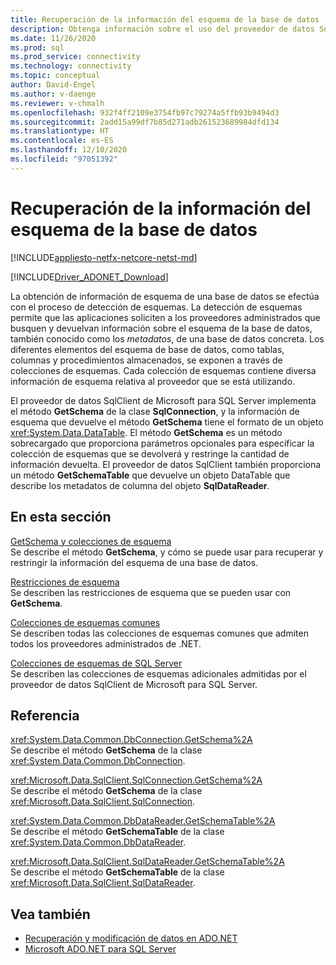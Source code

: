 ```yaml
---
title: Recuperación de la información del esquema de la base de datos
description: Obtenga información sobre el uso del proveedor de datos SqlClient de Microsoft para SQL Server a fin de recuperar información del esquema de la base de datos.
ms.date: 11/26/2020
ms.prod: sql
ms.prod_service: connectivity
ms.technology: connectivity
ms.topic: conceptual
author: David-Engel
ms.author: v-daenge
ms.reviewer: v-chmalh
ms.openlocfilehash: 932f4ff2109e3754fb97c79274a5ffb93b9494d3
ms.sourcegitcommit: 2add15a99df7b85d271adb261523689984dfd134
ms.translationtype: HT
ms.contentlocale: es-ES
ms.lasthandoff: 12/10/2020
ms.locfileid: "97051392"
---
```

# <a name="retrieving-database-schema-information"></a>Recuperación de la información del esquema de la base de datos

[!INCLUDE[appliesto-netfx-netcore-netst-md](../../includes/appliesto-netfx-netcore-netst-md.md)]

[!INCLUDE[Driver_ADONET_Download](../../includes/driver_adonet_download.md)]

La obtención de información de esquema de una base de datos se efectúa con el proceso de detección de esquemas. La detección de esquemas permite que las aplicaciones soliciten a los proveedores administrados que busquen y devuelvan información sobre el esquema de la base de datos, también conocido como los *metadatos*, de una base de datos concreta. Los diferentes elementos del esquema de base de datos, como tablas, columnas y procedimientos almacenados, se exponen a través de colecciones de esquemas. Cada colección de esquemas contiene diversa información de esquema relativa al proveedor que se está utilizando.

El proveedor de datos SqlClient de Microsoft para SQL Server implementa el método **GetSchema** de la clase **SqlConnection**, y la información de esquema que devuelve el método **GetSchema** tiene el formato de un objeto <xref:System.Data.DataTable>. El método **GetSchema** es un método sobrecargado que proporciona parámetros opcionales para especificar la colección de esquemas que se devolverá y restringe la cantidad de información devuelta. El proveedor de datos SqlClient también proporciona un método **GetSchemaTable** que devuelve un objeto DataTable que describe los metadatos de columna del objeto **SqlDataReader**.

## <a name="in-this-section"></a>En esta sección

[GetSchema y colecciones de esquema](getschema-and-schema-collections.md)  
Se describe el método **GetSchema**, y cómo se puede usar para recuperar y restringir la información del esquema de una base de datos.

[Restricciones de esquema](schema-restrictions.md)  
Se describen las restricciones de esquema que se pueden usar con **GetSchema**. 

[Colecciones de esquemas comunes](common-schema-collections.md)  
Se describen todas las colecciones de esquemas comunes que admiten todos los proveedores administrados de .NET.  
  
[Colecciones de esquemas de SQL Server](sql-server-schema-collections.md)  
Se describen las colecciones de esquemas adicionales admitidas por el proveedor de datos SqlClient de Microsoft para SQL Server. 

## <a name="reference"></a>Referencia

<xref:System.Data.Common.DbConnection.GetSchema%2A>  
Se describe el método **GetSchema** de la clase <xref:System.Data.Common.DbConnection>.

<xref:Microsoft.Data.SqlClient.SqlConnection.GetSchema%2A>  
Se describe el método **GetSchema** de la clase <xref:Microsoft.Data.SqlClient.SqlConnection>.

<xref:System.Data.Common.DbDataReader.GetSchemaTable%2A>  
Se describe el método **GetSchemaTable** de la clase <xref:System.Data.Common.DbDataReader>. 

<xref:Microsoft.Data.SqlClient.SqlDataReader.GetSchemaTable%2A>  
Se describe el método **GetSchemaTable** de la clase <xref:Microsoft.Data.SqlClient.SqlDataReader>.

## <a name="see-also"></a>Vea también

- [Recuperación y modificación de datos en ADO.NET](retrieving-modifying-data.md)
- [Microsoft ADO.NET para SQL Server](microsoft-ado-net-sql-server.md)
